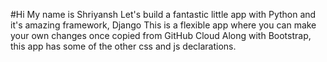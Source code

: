 #Hi My name is Shriyansh
Let's  build a fantastic little app with Python and it's amazing framework, Django
This is a flexible app where you can make your own changes once copied from GitHub Cloud
Along with Bootstrap, this app  has some of the other css and js declarations.
